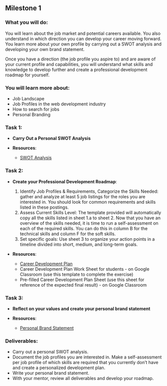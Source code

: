## Milestone 1
### What you will do:
You will learn about the job market and potential careers available. You also understand in which direction you can develop your career moving forward. You learn more about your own profile by carrying out a SWOT analysis and developing your own brand statement.

Once you have a direction (the job profile you aspire to) and are aware of your current profile and capabilities, you will understand what skills and knowledge to develop further and create a professional development roadmap for yourself.

### You will learn more about:
- Job Landscape
- Job Profiles in the web development industry
- How to search for jobs
- Personal Branding

### Task 1:
- **Carry Out a Personal SWOT Analysis**
  
- **Resources**: 
  - [SWOT Analysis](https://redi-school-1.gitbook.io/ux-ui-bootcamp/4.-project-career/milestone-1-career-orientation/careers-in-ux-ui-design/swot-analysis)

### Task 2:
- **Create your Professional Development Roadmap**:
  1. Identify Job Profiles & Requirements, Categorize the Skills Needed: gather and analyze at least 5 job listings for the roles you are interested in. You should look for common requirements and skills listed in these postings.
  2. Assess Current Skills Level: The template provided will automatically copy all the skills listed in sheet 1.a to sheet 2. Now that you have an overview of the skills needed, it is time to run a self-assessment on each of the required skills. You can do this in column B for the technical skills and column F for the soft skills.
  3. Set specific goals: Use sheet 3 to organize your action points in a timeline divided into short, medium, and long-term goals.

- **Resources**: 
  - [Career Development Plan](https://redi-school-1.gitbook.io/ux-ui-bootcamp/4.-project-career/milestone-1-career-orientation/careers-in-ux-ui-design/career-development-plan)
  - Career Development Plan Work Sheet for students - on Google Classroom (use this template to complete the exercise)
  - Pre-filled Career Development Plan Sheet (use this sheet for reference of the expected final result) - on Google Classroom

### Task 3:
- **Reflect on your values and create your personal brand statement**

- **Resources**: 
  - [Personal Brand Statement](https://redi-school-1.gitbook.io/ux-ui-bootcamp/4.-project-career/milestone-1-career-orientation/personal-branding/personal-brand-statement)

### Deliverables:
- Carry out a personal SWOT analysis.
- Document the job profiles you are interested in. Make a self-assessment per job profile of which skills are required that you currently don’t have and create a personalized development plan.
- Write your personal brand statement.
- With your mentor, review all deliverables and develop your roadmap.
